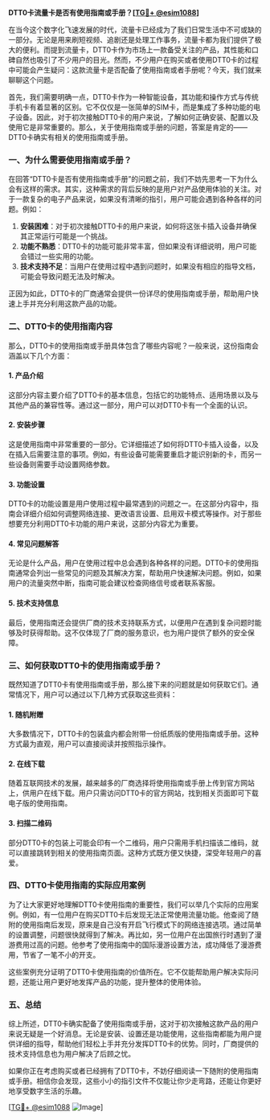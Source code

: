 **DTT0卡流量卡是否有使用指南或手册？[[TG💪+ @esim1088](https://t.me/s/esim1088)]**

在当今这个数字化飞速发展的时代，流量卡已经成为了我们日常生活中不可或缺的一部分。无论是用来刷短视频、追剧还是处理工作事务，流量卡都为我们提供了极大的便利。而提到流量卡，DTT0卡作为市场上一款备受关注的产品，其性能和口碑自然也吸引了不少用户的目光。然而，不少用户在购买或者使用DTT0卡的过程中可能会产生疑问：这款流量卡是否配备了使用指南或者手册呢？今天，我们就来聊聊这个问题。

首先，我们需要明确一点，DTT0卡作为一种智能设备，其功能和操作方式与传统手机卡有着显著的区别。它不仅仅是一张简单的SIM卡，而是集成了多种功能的电子设备。因此，对于初次接触DTT0卡的用户来说，了解如何正确安装、配置以及使用它是非常重要的。那么，关于使用指南或手册的问题，答案是肯定的——DTT0卡确实有相关的使用指南或手册。

### **一、为什么需要使用指南或手册？**

在回答“DTT0卡是否有使用指南或手册”的问题之前，我们不妨先思考一下为什么会有这样的需求。其实，这种需求的背后反映的是用户对产品使用体验的关注。对于一款复杂的电子产品来说，如果没有清晰的指引，用户可能会遇到各种各样的问题。例如：

1. **安装困难**：对于初次接触DTT0卡的用户来说，如何将这张卡插入设备并确保其正常运行可能是一个挑战。
2. **功能不熟悉**：DTT0卡的功能可能非常丰富，但如果没有详细说明，用户可能会错过一些实用的功能。
3. **技术支持不足**：当用户在使用过程中遇到问题时，如果没有相应的指导文档，可能会导致问题无法及时解决。

正因为如此，DTT0卡的厂商通常会提供一份详尽的使用指南或手册，帮助用户快速上手并充分利用这款产品的功能。

### **二、DTT0卡的使用指南内容**

那么，DTT0卡的使用指南或手册具体包含了哪些内容呢？一般来说，这份指南会涵盖以下几个方面：

#### **1. 产品介绍**
这部分内容主要介绍了DTT0卡的基本信息，包括它的功能特点、适用场景以及与其他产品的兼容性等。通过这一部分，用户可以对DTT0卡有一个全面的认识。

#### **2. 安装步骤**
这是使用指南中非常重要的一部分。它详细描述了如何将DTT0卡插入设备，以及在插入后需要注意的事项。例如，有些设备可能需要重启才能识别新的卡，而另一些设备则需要手动设置网络参数。

#### **3. 功能设置**
DTT0卡的功能设置是用户使用过程中最常遇到的问题之一。在这部分内容中，指南会详细介绍如何调整网络连接、更改语言设置、启用双卡模式等操作。对于那些想要充分利用DTT0卡功能的用户来说，这部分内容尤为重要。

#### **4. 常见问题解答**
无论是什么产品，用户在使用过程中总会遇到各种各样的问题。DTT0卡的使用指南通常会列出一些常见的问题及其解决方案，帮助用户快速解决问题。例如，如果用户的流量突然中断，指南可能会建议检查网络信号或者联系客服。

#### **5. 技术支持信息**
最后，使用指南还会提供厂商的技术支持联系方式，以便用户在遇到复杂问题时能够及时获得帮助。这不仅体现了厂商的服务意识，也为用户提供了额外的安全保障。

### **三、如何获取DTT0卡的使用指南或手册？**

既然知道了DTT0卡有使用指南或手册，那么接下来的问题就是如何获取它们。通常情况下，用户可以通过以下几种方式获取这些资料：

#### **1. 随机附赠**
大多数情况下，DTT0卡的包装盒内都会附带一份纸质版的使用指南或手册。这种方式最为直观，用户可以直接阅读并按照指示操作。

#### **2. 在线下载**
随着互联网技术的发展，越来越多的厂商选择将使用指南或手册上传到官方网站上，供用户在线下载。用户只需访问DTT0卡的官方网站，找到相关页面即可下载电子版的使用指南。

#### **3. 扫描二维码**
部分DTT0卡的包装上可能会印有一个二维码，用户只需用手机扫描该二维码，就可以直接跳转到相关的使用指南页面。这种方式既方便又快捷，深受年轻用户的喜爱。

### **四、DTT0卡使用指南的实际应用案例**

为了让大家更好地理解DTT0卡使用指南的重要性，我们可以举几个实际的应用案例。例如，有一位用户在购买DTT0卡后发现无法正常使用流量功能。他查阅了随附的使用指南后发现，原来是自己没有开启飞行模式下的网络连接选项。通过简单的设置调整，问题很快就得到了解决。再比如，另一位用户在出国旅行时遇到了漫游费用过高的问题。他参考了使用指南中的国际漫游设置方法，成功降低了漫游费用，节省了一笔不小的开支。

这些案例充分证明了DTT0卡使用指南的价值所在。它不仅能帮助用户解决实际问题，还能让用户更好地发挥产品的功能，提升整体的使用体验。

### **五、总结**

综上所述，DTT0卡确实配备了使用指南或手册，这对于初次接触这款产品的用户来说无疑是一个好消息。无论是安装、设置还是功能使用，这些指南都能为用户提供详细的指导，帮助他们轻松上手并充分发挥DTT0卡的优势。同时，厂商提供的技术支持信息也为用户解决了后顾之忧。

如果你正在考虑购买或者已经拥有了DTT0卡，不妨仔细阅读一下随附的使用指南或手册。相信你会发现，这些小小的指引文件不仅能让你少走弯路，还能让你更好地享受数字生活的乐趣。

[[TG💪+ @esim1088](https://t.me/s/esim1088) ![Image](https://i.postimg.cc/4NQfJmqS/Snipaste-2025-05-13-00-14-12.png)]